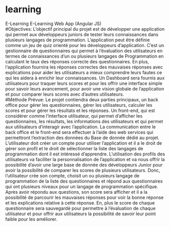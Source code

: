 # learning
E-Learning E-Learning Web App (Angular JS)  
#Objectives: 
L’objectif principal du projet est de développer une application qui permet aux développeurs juniors de tester leurs connaissances dans plusieurs langages de programmation. L’application peut être définie comme un jeu de quiz orienté pour les développeurs d’application. C’est un gestionnaire de questionnaires qui permet à l’évaluation des utilisateurs en termes de connaissances d’un ou plusieurs langages de Programmation en calculant le taux des réponses correcte des questionnaires. En plus, l‘application fournira les réponses correctes des mauvaises réponses avec explications pour aider les utilisateurs a mieux comprendre leurs fautes ce qui les aidera à enrichir leur connaissances. Un Dashboard sera fournis aux utilisateurs pour traquer leurs scores et pour les offrir une interface simple pour savoir leurs avancement, pour avoir une vision globale de l’application et pour comparer leurs scores avec d’autres utilisateurs.  
#Méthode Prévue: 
Le projet contiendra deux parties principaux, un back office pour gérer les questionnaires, gérer les utilisateurs, calculer les scores et pour gérer les résultats et les réponses. Un front-end, qui est considérer comme l’interface utilisateur, qui permet d’afficher les questionnaires, les résultats, les informations des utilisateurs et qui permet aux utilisateurs d’interagir avec l’application. La communication entre le back office et le front-end sera effectuer à l’aide des web services qui permettront l’extraction des données du Base de donnée dédié au projet. L’utilisateur doit créer un compte pour utiliser l’application et il a le droit de gérer son profil et le droit de sélectionner la liste des langages de programmation dont il est intéressé d’apprendre. L’utilisation des profils des utilisateurs va faciliter la personnalisation de l’application et va nous offrir la possibilité d’avoir une large base de donnée des développeurs Junior pour avoir la possibilité de comparer les scores de plusieurs utilisateurs. Donc, l’utilisateur crée son compte, choisit un ou plusieurs langage de programmation de la liste des questionnaires et répond aux questionnaires qui ont plusieurs niveaux pour un langage de programmation spécifique. Après avoir répondu aux questions, son score sera afficher et il a la possibilité de parcourir les mauvaises réponses pour voir la bonne réponse et les explications relative à cette réponse. En, plus le score de chaque questionnaire sera sauvegardé pour permettre à l’évaluation de chaque utilisateur et pour offrir aux utilisateurs la possibilité de savoir leur point faible pour les améliorer.
